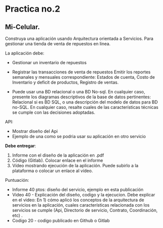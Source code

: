 # Practica no.2
## Mi-Celular.

Construya una aplicación usando Arquitectura orientada a Servicios. Para gestionar una tienda de venta de repuestos en linea.

La aplicación debe: 

* Gestionar un inventario de repuestos 
* Registrar las transacciones de venta de repuestos Emitir los reportes semanales y mensuales correspondiente: Estados de cuenta, Costo de Inventario y deficit de productos, Registro de ventas.

* Puede usar una BD relacional o una BD No-sql. En cualquier caso, presente los diagramas descriptivos de la base de datos pertinentes: Relacional si es BD SQL, o una  descripción del modelo de datos para BD no-SQL. En cualquier caso, resalte cuales de las características  técnicas  se cumple con las decisiones adoptadas.

API:
* Mostrar diseño del Api
* Ejemplo de una como se podria usar su aplicación en otro servicio

**Debe entregar**:

1. Informe con el diseño de la aplicación  en .pdf
2. Código (Gitlab). Colocar enlace en el informe
3. Vídeo mostrando ejecución de la aplicación. Puede subirlo a la plataforma o colocar un enlace al vídeo.

Puntuación: 

* Informe  40 ptos:  diseño del servicio, ejemplo en esta publicación
* Video     40 - Explicación del diseño, codigo y la ejecucion. Debe explicar en el video:
 En 1) cómo aplicó los conceptos de  la arquitectura de servicios en  la aplicación, cuales características relacionada con los servicios se cumple (Api, Directorio de servicio, Contrato, Coordinación, etc) .
* Codigo   20 - codigo publicado en Github o Gitlab